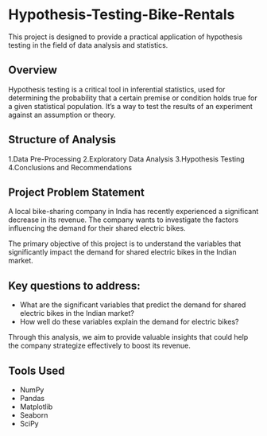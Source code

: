 # Hypothesis-Testing-Bike-Rentals
This project is designed to provide a practical application of hypothesis testing in the field of data analysis and statistics.

## Overview
Hypothesis testing is a critical tool in inferential statistics, used for determining the probability that a certain premise or condition holds true for a given statistical population. It’s a way to test the results of an experiment against an assumption or theory.

## Structure of Analysis
  1.Data Pre-Processing
  2.Exploratory Data Analysis
  3.Hypothesis Testing
  4.Conclusions and Recommendations

## Project Problem Statement

A local bike-sharing company in India has recently experienced a significant decrease in its revenue. The company wants to investigate the factors influencing the demand for their shared electric bikes.

The primary objective of this project is to understand the variables that significantly impact the demand for shared electric bikes in the Indian market. 

## Key questions to address:
- What are the significant variables that predict the demand for shared electric bikes in the Indian market?
- How well do these variables explain the demand for electric bikes?

Through this analysis, we aim to provide valuable insights that could help the company strategize effectively to boost its revenue.

## Tools Used
- NumPy
- Pandas
- Matplotlib
- Seaborn
- SciPy 

